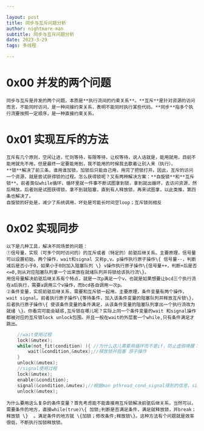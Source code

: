 ```yaml
---

layout: post
title: 同步与互斥问题分析
author: nightmare-man
subtitle: 同步与互斥问题分析
date: 2023-3-29
tags: 多线程

---
```

# 0x00 并发的两个问题
	同步与互斥是并发的两个问题，本质是**执行流间的约束关系**。**互斥**是针对资源的访问而言，不能同时访问，是一种间接约束关系，表明不能同时执行某些代码。**同步**指多个执行流要按照一定顺序，是一种直接约束关系。
# 0x01 实现互斥的方法
	互斥有几个原则，空闲让进，忙则等待，有限等待，让权等待，说人话就是，能用就用，目前不能用就先不用，但是最终一定要能用到，我不能用的时候我去歇着让别人来（执行）。
	**锁**解决了前三条，谁用谁加锁，加锁后只能自己用，用完了把锁打开。因此，互斥的访问一个资源，就是尝试获得锁的过程。怎么获得锁呢？又有两种解决方案：**自旋锁**和**互斥锁**。前者类似while循环，循环里就一件事不断试图拿到锁，拿到就出循环，去访问资源，然后释放。后者则是试图获得锁，拿不到就阻塞，直到有人释放锁，再来试图拿，以此类推，第四条也解决了。
	自旋锁的好处是，减少了系统调用，坏处是可能长时间空loop；互斥锁则相反
# 0x02 实现同步
	以下是几种工具，解决不同场景的问题：
	①信号量，实现（可多个同时访问的）的互斥或者（特定的）前驱后继关系。主要原理，信号量可以设置初始，两个操作，wait和signal 又称p,v。p操作执行原子操作\{ 信号量--，判断减后是否小于0，如果小于0则加入阻塞队列 \} v操作执行原子操作\{信号量++，判断+后是否<=0,则从对应阻塞队列拿一个出来放在就绪队列并将锁给该执行流\}。
	用信号量解决前驱后继关系有个特点，就是一次p满足一个v，也就是如果想要让bcd三个执行流在a后执行，需要a调用三个v操作，而bcd各自调用一次p。
	②条件变量，实现前驱后继关系，需要和互斥锁一起用。主要原理，条件变量有两个操作，wait signal。前者执行原子操作\{等待条件，加入该条件变量的阻塞队列并释放互斥锁\}，后者执行原子操作\{ 使该条件变量的条件满足，从该条件变量的阻塞队列拿出一个执行流改为就绪 \}。你看完可能会疑惑,互斥锁在哪儿呢？实际上同一个条件变量的wait 和signal操作都被对应的互斥锁lock unlock包围。并且一般在wait的外层套一个while,只有条件满足才跳出。
```c
	//wait使用过程
	lock(&mutex);
	while(not_fit(condition) ){ //为什么这儿需要用循环而不是if，防止虚假唤醒：1wait有可能没被阻塞直接返回了，2防止signal唤醒了多个执行流，这些执行流又修改了condition
		wait(&condition,&mutex);//释放锁并阻塞 原子操作  
	}
	unlock(&mutex);
	//signal使用过程
	lock(&mutex);
	enable(&condition);
	signal(&condition,&mutex);//根据man pthread_cond_signal得到的信息，signal保证至少唤醒一个因wait阻塞的执行流,这是虚假唤醒的原因,有可能唤醒多个执行流，**但是只有一个拿着锁**，且释放锁后也不会给其他被唤醒的执行流，导致虚假唤醒。而broadcast则**依次唤醒阻塞的执行流，并让锁在这些执行流之间依次传递**，不会导致虚假唤醒。
	unlock(&mutex);
```
	为什么要用这么复杂的条件变量？首先考虑能不能直接用互斥锁解决前驱后继关系，当然可以，需要条件的地方，直接while(true)\{ 加锁;判断是否满足条件，满足就释放锁，并break；释放锁 \}  。满足条件的地方就 \{加锁；修改条件;释放锁\}。这种方法有个问题就是效率很低，不断执行加锁释放锁。